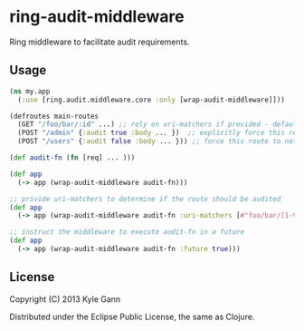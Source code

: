 # ring-audit-middleware

Ring middleware to facilitate audit requirements.

## Usage

```clojure
(ns my.app
  (:use [ring.audit.middleware.core :only [wrap-audit-middleware]]))

(defroutes main-routes
  (GET "/foo/bar/:id" ...) ;; rely on uri-matchers if provided - default is to audit route
  (POST "/admin" {:audit true :body ... })  ;; explicitly force this route to be audited with the :audit key
  (POST "/users" {:audit false :body ... })) ;; force this route to not be audited even if uri-matchers find a match

(def audit-fn (fn [req] ... )))

(def app
  (-> app (wrap-audit-middleware audit-fn)))

;; privide uri-matchers to determine if the route should be audited
(def app
  (-> app (wrap-audit-middleware audit-fn :uri-matchers [#"foo/bar/[1-9]+" #"admin/*" #"users"])))

;; instruct the middleware to execute audit-fn in a future
(def app
  (-> app (wrap-audit-middleware audit-fn :future true)))
```

## License

Copyright (C) 2013 Kyle Gann

Distributed under the Eclipse Public License, the same as Clojure.
